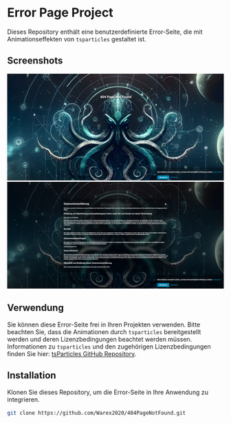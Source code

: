 # Error Page Project

Dieses Repository enthält eine benutzerdefinierte Error-Seite, die mit Animationseffekten von `tsparticles` gestaltet ist.

## Screenshots

![Error Page Screenshot](Screenshot/Screenshot1.jpg)
![Error Page Screenshot](Screenshot/Screenshot2.jpg)

## Verwendung

Sie können diese Error-Seite frei in Ihren Projekten verwenden. Bitte beachten Sie, dass die Animationen durch `tsparticles` bereitgestellt werden und deren Lizenzbedingungen beachtet werden müssen. Informationen zu `tsparticles` und den zugehörigen Lizenzbedingungen finden Sie hier: [tsParticles GitHub Repository](https://github.com/matteobruni/tsparticles).

## Installation

Klonen Sie dieses Repository, um die Error-Seite in Ihre Anwendung zu integrieren.

```bash
git clone https://github.com/Warex2020/404PageNotFound.git
